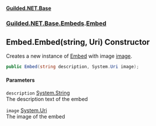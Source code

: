 
#### [Guilded.NET.Base](Guilded_NET_Base 'Guilded_NET_Base')
### [Guilded.NET.Base.Embeds](Guilded_NET_Base#Guilded_NET_Base_Embeds 'Guilded.NET.Base.Embeds').[Embed](Embed 'Guilded.NET.Base.Embeds.Embed')
## Embed.Embed(string, Uri) Constructor
Creates a new instance of [Embed](Embed 'Guilded.NET.Base.Embeds.Embed') with image [image](Embed_Embed(string_Uri)#Guilded_NET_Base_Embeds_Embed_Embed(string_System_Uri)_image 'Guilded.NET.Base.Embeds.Embed.Embed(string, System.Uri).image').  
```csharp
public Embed(string description, System.Uri image);
```

#### Parameters
<a name='Guilded_NET_Base_Embeds_Embed_Embed(string_System_Uri)_description'></a>
`description` [System.String](https://docs.microsoft.com/en-us/dotnet/api/System.String 'System.String')  
The description text of the embed
  
<a name='Guilded_NET_Base_Embeds_Embed_Embed(string_System_Uri)_image'></a>
`image` [System.Uri](https://docs.microsoft.com/en-us/dotnet/api/System.Uri 'System.Uri')  
The image of the embed
  
